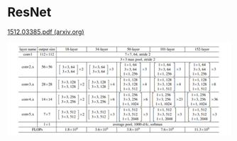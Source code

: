 # ResNet

[1512.03385.pdf (arxiv.org)](https://arxiv.org/pdf/1512.03385.pdf)

![image](./ResNet.png)